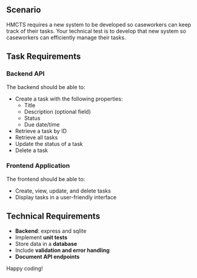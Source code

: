 ## Scenario

HMCTS requires a new system to be developed so caseworkers can keep track of their tasks. Your technical test is to develop that new system so caseworkers can efficiently manage their tasks.

## Task Requirements

### Backend API

The backend should be able to:

- Create a task with the following properties:
  - Title
  - Description (optional field)
  - Status
  - Due date/time
- Retrieve a task by ID
- Retrieve all tasks
- Update the status of a task
- Delete a task

### Frontend Application

The frontend should be able to:

- Create, view, update, and delete tasks
- Display tasks in a user-friendly interface

## Technical Requirements

- **Backend**: express and sqlite
- Implement **unit tests**
- Store data in a **database**
- Include **validation and error handling**
- **Document API endpoints**


Happy coding!
